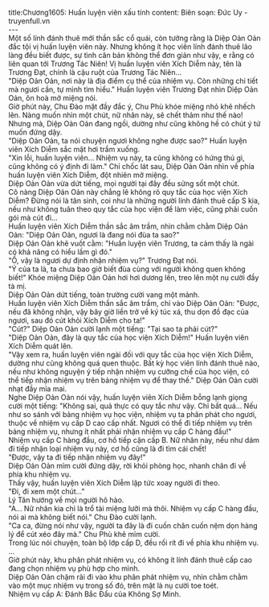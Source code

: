 title:Chương1605: Huấn luyện viên xấu tính
content:
Biên soạn: Đức Uy - truyenfull.vn<br>---<br>Một số lính đánh thuê mới thần sắc cổ quái, còn tưởng rằng là Diệp Oản Oản đắc tội vị huấn luyện viên này. Nhưng không ít học viên lính đánh thuê lão làng đều biết được, sự tình căn bản không thể đơn giản như vậy, e rằng có liên quan tới Trương Tác Niên! Vị huấn luyện viên Xích Diễm này, tên là Trương Đạt, chính là cậu ruột của Trương Tác Niên...<br>"Diệp Oản Oản, nơi này là địa điểm cụ thể của nhiệm vụ. Còn những chi tiết mà ngươi cần, tự mình tìm hiểu." Huấn luyện viên Trương Đạt nhìn Diệp Oản Oản, ôn hoà mở miệng nói.<br>Giờ phút này, Chu Đào mặt đầy đắc ý, Chu Phù khóe miệng nhỏ khẽ nhếch lên. Nàng muốn nhìn một chút, nữ nhân này, sẽ chết thảm như thế nào!<br>Nhưng mà, Diệp Oản Oản đang ngồi, dường như cũng không hề có chút ý tứ muốn đứng dậy.<br>"Diệp Oản Oản, ta nói chuyện ngươi không nghe được sao?" Huấn luyện viên Xích Diễm sắc mặt hơi trầm xuống.<br>"Xin lỗi, huấn luyện viên... Nhiệm vụ này, ta cũng không có hứng thú gì, cũng không có ý định đi làm." Chỉ chốc lát sau, Diệp Oản Oản nhìn về phía huấn luyện viên Xích Diễm, đột nhiên mở miệng.<br>Diệp Oản Oản vừa dứt tiếng, mọi người tại đây đều sửng sốt một chút.<br>Cô nàng Diệp Oản Oản này chẳng lẽ không rõ quy tắc của học viện Xích Diễm? Đừng nói là tân sinh, coi như là những người lính đánh thuê cấp S kia, nếu như không tuân theo quy tắc của học viện để làm việc, cũng phải cuốn gói mà cút đi...<br>Huấn luyện viên Xích Diễm thần sắc âm trầm, nhìn chằm chằm Diệp Oản Oản: "Diệp Oản Oản, ngươi là đang nói đùa ta sao?"<br>Diệp Oản Oản khẽ vuốt cằm: "Huấn luyện viên Trương, ta cảm thấy là ngài có khả năng có hiểu lầm gì đó."<br>"Ồ, vậy là ngươi dự định nhận nhiệm vụ?" Trương Đạt nói.<br>"Ý của ta là, ta chưa bao giờ biết đùa cùng với người không quen không biết!" Khóe miệng Diệp Oản Oản hơi hơi dương lên, treo lên một nụ cười đầy tà mị.<br>Diệp Oản Oản dứt tiếng, toàn trường cười vang một mảnh.<br>Huấn luyện viên Xích Diễm thần sắc âm trầm, chỉ vào Diệp Oản Oản: "Được, nếu đã không nhận, vậy bây giờ liền trở về ký túc xá, thu dọn đồ đạc của ngươi, sau đó cút khỏi Xích Diễm cho ta!"<br>"Cút?" Diệp Oản Oản cười lạnh một tiếng: "Tại sao ta phải cút?"<br>"Diệp Oản Oản, đây là quy tắc của học viện Xích Diễm!" Huấn luyện viên Xích Diễm quát lên.<br>"Vậy xem ra, huấn luyện viên ngài đối với quy tắc của học viện Xích Diễm, dường như cũng không quá quen thuộc. Bất kỳ học viên lính đánh thuê nào, nếu như không nguyện ý tiếp nhận nhiệm vụ cưỡng chế của học viện, có thể tiếp nhận nhiệm vụ trên bảng nhiệm vụ để thay thế." Diệp Oản Oản cười nhạt đầy mỉa mai.<br>Nghe Diệp Oản Oản nói vậy, huấn luyện viên Xích Diễm bỗng lạnh giọng cười một tiếng: "Không sai, quả thực có quy tắc như vậy. Chỉ bất quá... Nếu như so sánh với bảng nhiệm vụ học viện, nhiệm vụ ta phân phát cho ngươi, thuộc về nhiệm vụ cấp D cao cấp nhất. Ngươi có thể đi tiếp nhiệm vụ trên bảng nhiệm vụ, nhưng ít nhất phải nhận nhiệm vụ cấp C hàng đầu!"<br>Nhiệm vụ cấp C hàng đầu, cơ hồ tiếp cận cấp B. Nữ nhân này, nếu như dám đi tiếp nhận loại nhiệm vụ này, cơ hồ cũng là đi tìm cái chết!<br>"Được, vậy ta đi tiếp nhận nhiệm vụ đây!"<br>Diệp Oản Oản mỉm cười đứng dậy, rời khỏi phòng học, nhanh chân đi về phía khu nhiệm vụ.<br>Thấy vậy, huấn luyện viên Xích Diễm lập tức xoay người đi theo.<br>"Đi, đi xem một chút..."<br>Lý Tân hướng về mọi người hô hào.<br>"A... Nữ nhân kia chỉ là trổ tài miệng lưỡi mà thôi. Nhiệm vụ cấp C hàng đầu, nói ai mà không biết nói." Chu Đào cười lạnh.<br>"Ca ca, đừng nói như vậy, người ta đây là đi cuốn chăn cuốn nệm dọn hàng lý để cút xéo đây mà." Chu Phù khẽ mỉm cười.<br>Trong lúc nói chuyện, toàn bộ lớp cấp D, đều rối rít đi về phía khu nhiệm vụ.<br>...<br>Giờ phút này, khu phân phát nhiệm vụ, có không ít lính đánh thuê cấp cao đang chọn nhiệm vụ phù hợp cho mình.<br>Diệp Oản Oản chậm rãi đi vào khu phân phát nhiệm vụ, nhìn chằm chằm vào một mục nhiệm vụ trong số đó, trên mặt là nụ cười toe toét.<br>Nhiệm vụ cấp A: Đánh Bắc Đẩu của Không Sợ Minh.